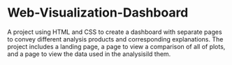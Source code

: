 # Web-Visualization-Dashboard
A project using HTML and CSS to create a dashboard with separate pages to convey different analysis products and corresponding explanations. The project includes a landing page, a page to view a comparison of all of plots, and a page to view the data used in the analysisild them.
